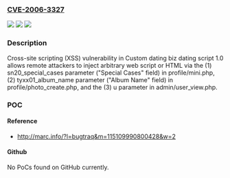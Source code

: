 ### [CVE-2006-3327](https://cve.mitre.org/cgi-bin/cvename.cgi?name=CVE-2006-3327)
![](https://img.shields.io/static/v1?label=Product&message=n%2Fa&color=blue)
![](https://img.shields.io/static/v1?label=Version&message=n%2Fa&color=blue)
![](https://img.shields.io/static/v1?label=Vulnerability&message=n%2Fa&color=brighgreen)

### Description

Cross-site scripting (XSS) vulnerability in Custom dating biz dating script 1.0 allows remote attackers to inject arbitrary web script or HTML via the (1) sn20_special_cases parameter ("Special Cases" field) in profile/mini.php, (2) tyxx01_album_name parameter ("Album Name" field) in profile/photo_create.php, and the (3) u parameter in admin/user_view.php.

### POC

#### Reference
- http://marc.info/?l=bugtraq&m=115109990800428&w=2

#### Github
No PoCs found on GitHub currently.

